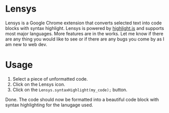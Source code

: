 # Lensys
Lensys is a Google Chrome extension that converts selected text into code blocks with syntax highlight. Lensys is powered by [highlight.js](https://github.com/highlightjs/highlight.js) and supports most major languages. More features are in the works. Let me know if there are any thing you would like to see or if there are any bugs you come by as I am new to web dev.

# Usage
1. Select a piece of unformatted code.
2. Click on the Lensys icon.
3. Click on the `Lensys.syntaxHighlight(my_code);` button.

Done. The code should now be formatted into a beautiful code block with syntax highlighting for the lanugage used.
